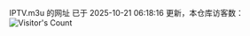 IPTV.m3u 的网址 已于 2025-10-21 06:18:16 更新，本仓库访客数：![Visitor's Count](https://profile-counter.glitch.me/hero1898_tv/count.svg)
